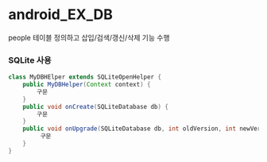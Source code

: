 # android_EX_DB
people 테이블 정의하고 삽입/검색/갱신/삭제 기능 수행


### SQLite 사용
```java
class MyDBHElper extends SQLiteOpenHelper { 
	public MyDBHelper(Context context) {
		구문
	}
	public void onCreate(SQLiteDatabase db) {
		구문
	}
	public void onUpgrade(SQLiteDatabase db, int oldVersion, int newVersion) {
		 구문
	}
} 
```
